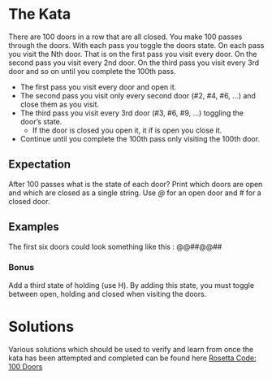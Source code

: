 # The Kata
There are 100 doors in a row that are all closed. You make 100 passes through the doors. With each pass you toggle
the doors state. On each pass you visit the Nth door. That is on the first pass you visit every door. On the second pass
you visit every 2nd door. On the third pass you visit every 3rd door and so on until you complete the 100th pass.

* The first pass you visit every door and open it.
* The second pass you visit only every second door (#2, #4, #6, …) and close them as you visit.
* The third pass you visit every 3rd door (#3, #6, #9, …) toggling the door’s state.
	* If the door is closed you open it, it if is open you close it.
* Continue until you complete the 100th pass only visiting the 100th door.

## Expectation
After 100 passes what is the state of each door?
Print which doors are open and which are closed as a single string.
Use _@_ for an open door and _#_ for a closed door.
## Examples
The first six doors could look something like this : @@##@@##

### Bonus
Add a third state of holding (use H). By adding this state, you must toggle between open, holding and closed when
visiting the doors.

# Solutions
Various solutions which should be used to verify and learn from once the kata has been attempted and completed can be found here
[Rosetta Code: 100 Doors](https://rosettacode.org/wiki/100_doors#JavaScript)
